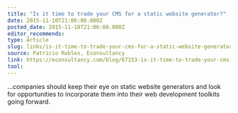 ```yaml
---
title: "Is it time to trade your CMS for a static website generator?"
date: 2015-11-10T21:06:00.000Z
posted_date: 2015-11-10T21:06:00.000Z
editor_recommends:
type: Article
slug: links/is-it-time-to-trade-your-cms-for-a-static-website-generator
source: Patricio Robles, Econsultancy
link: https://econsultancy.com/blog/67153-is-it-time-to-trade-your-cms-for-a-static-website-generator/
tool:
---
```

…companies should keep their eye on static website generators and look for opportunities to incorporate them into their web development toolkits going forward.



